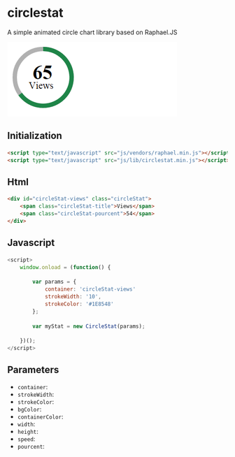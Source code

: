 # circlestat
A simple animated circle chart library based on Raphael.JS

![Preview](./previews/screenshot1.png "Preview")

## Initialization

```html
<script type="text/javascript" src="js/vendors/raphael.min.js"></script>
<script type="text/javascript" src="js/lib/circlestat.min.js"></script>
```

## Html

```html
<div id="circleStat-views" class="circleStat">
    <span class="circleStat-title">Views</span>
    <span class="circleStat-pourcent">54</span>
</div>
```

## Javascript

```js
<script>
    window.onload = (function() {
        
        var params = {
            container: 'circleStat-views'
            strokeWidth: '10',
            strokeColor: '#1E8548'
        };

        var myStat = new CircleStat(params);

    })();
</script>
```

## Parameters

- `container`: 
- `strokeWidth`: 
- `strokeColor`:
- `bgColor`: 
- `containerColor`:
- `width`: 
- `height`:
- `speed`: 
- `pourcent`:
